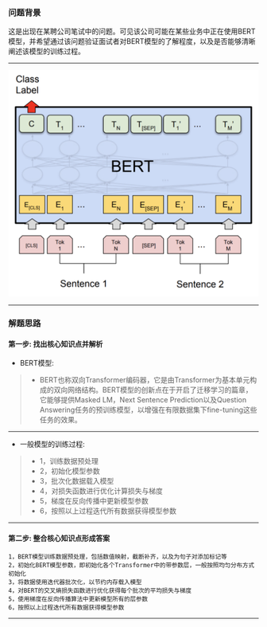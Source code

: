 


### 问题背景


这是出现在某聘公司笔试中的问题。可见该公司可能在某些业务中正在使用BERT模型，并希望通过该问题验证面试者对BERT模型的了解程度，以及是否能够清晰阐述该模型的训练过程。

---

![avatar](./img/bert1.png)

---

### 解题思路


#### 第一步: 找出核心知识点并解析

* BERT模型:
>	* BERT也称双向Transformer编码器，它是由Transformer为基本单元构成的双向网络结构。BERT模型的创新点在于开启了迁移学习的篇章，它能够提供Masked LM，Next Sentence Prediction以及Question Answering任务的预训练模型，以增强在有限数据集下fine-tuning这些任务的效果。 

---

* 一般模型的训练过程:
>	* 1，训练数据预处理
>	* 2，初始化模型参数
>	* 3，批次化数据载入模型
>	* 4，对损失函数进行优化计算损失与梯度
>	* 5，梯度在反向传播中更新模型参数
>	* 6，按照以上过程迭代所有数据获得模型参数

---

#### 第二步: 整合核心知识点形成答案

    1，BERT模型训练数据预处理，包括数值映射，截断补齐，以及为句子对添加标记等		
    2，初始化BERT模型参数，即初始化各个Transformer中的带参数层，一般按照均匀分布方式初始化		
    3，将数据使用迭代器批次化，以节约内存载入模型			
    4，对BERT的交叉熵损失函数进行优化获得每个批次的平均损失与梯度		
    5，使用梯度在反向传播算法中更新模型所有的层参数		
    6，按照以上过程迭代所有数据获得模型参数

---

<!--

### 问题拓展

* 简述LSTM/GRU模型的训练过程
* 说一说是如何微调BERT模型的


---

-->
